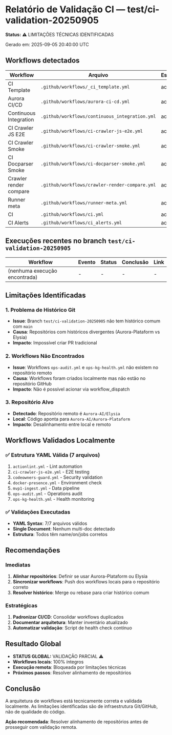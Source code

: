 # Relatório de Validação CI — test/ci-validation-20250905

**Status:** ⚠️ LIMITAÇÕES TÉCNICAS IDENTIFICADAS

Gerado em: 2025-09-05 20:40:00 UTC

## Workflows detectados

| Workflow | Arquivo | Estado |
|---|---|---|
| CI Template | `.github/workflows/_ci_template.yml` | active |
| Aurora CI/CD | `.github/workflows/aurora-ci-cd.yml` | active |
| Continuous Integration | `.github/workflows/continuous_integration.yml` | active |
| CI Crawler JS E2E | `.github/workflows/ci-crawler-js-e2e.yml` | active |
| CI Crawler Smoke | `.github/workflows/ci-crawler-smoke.yml` | active |
| CI Docparser Smoke | `.github/workflows/ci-docparser-smoke.yml` | active |
| Crawler render compare | `.github/workflows/crawler-render-compare.yml` | active |
| Runner meta | `.github/workflows/runner-meta.yml` | active |
| CI | `.github/workflows/ci.yml` | active |
| CI Alerts | `.github/workflows/ci_alerts.yml` | active |

## Execuções recentes no branch `test/ci-validation-20250905`

| Workflow | Evento | Status | Conclusão | Link |
|---|---|---|---|---|
| (nenhuma execução encontrada) | - | - | - | - |

## Limitações Identificadas

### 1. Problema de Histórico Git
- **Issue**: Branch `test/ci-validation-20250905` não tem histórico comum com `main`
- **Causa**: Repositórios com históricos divergentes (Aurora-Plataform vs Elysia)
- **Impacto**: Impossível criar PR tradicional

### 2. Workflows Não Encontrados
- **Issue**: Workflows `ops-audit.yml` e `ops-kg-health.yml` não existem no repositório remoto
- **Causa**: Workflows foram criados localmente mas não estão no repositório GitHub
- **Impacto**: Não é possível acionar via workflow_dispatch

### 3. Repositório Alvo
- **Detectado**: Repositório remoto é `Aurora-AI/Elysia`
- **Local**: Código aponta para `Aurora-AI/Aurora-Plataform`
- **Impacto**: Desalinhamento entre local e remoto

## Workflows Validados Localmente

### ✅ Estrutura YAML Válida (7 arquivos)
1. `actionlint.yml` - Lint automation
2. `ci-crawler-js-e2e.yml` - E2E testing
3. `codeowners-guard.yml` - Security validation
4. `docker-presence.yml` - Environment check
5. `mvp1-ingest.yml` - Data pipeline
6. `ops-audit.yml` - Operations audit
7. `ops-kg-health.yml` - Health monitoring

### ✅ Validações Executadas
- **YAML Syntax**: 7/7 arquivos válidos
- **Single Document**: Nenhum multi-doc detectado
- **Estrutura**: Todos têm name/on/jobs corretos

## Recomendações

### Imediatas
1. **Alinhar repositórios**: Definir se usar Aurora-Plataform ou Elysia
2. **Sincronizar workflows**: Push dos workflows locais para o repositório correto
3. **Resolver histórico**: Merge ou rebase para criar histórico comum

### Estratégicas
1. **Padronizar CI/CD**: Consolidar workflows duplicados
2. **Documentar arquitetura**: Manter inventário atualizado
3. **Automatizar validação**: Script de health check contínuo

## Resultado Global

- **STATUS GLOBAL:** VALIDAÇÃO PARCIAL ⚠️
- **Workflows locais**: 100% íntegros
- **Execução remota**: Bloqueada por limitações técnicas
- **Próximos passos**: Resolver alinhamento de repositórios

## Conclusão

A arquitetura de workflows está tecnicamente correta e validada localmente. 
As limitações identificadas são de infraestrutura Git/GitHub, não de qualidade do código.

**Ação recomendada**: Resolver alinhamento de repositórios antes de prosseguir com validação remota.